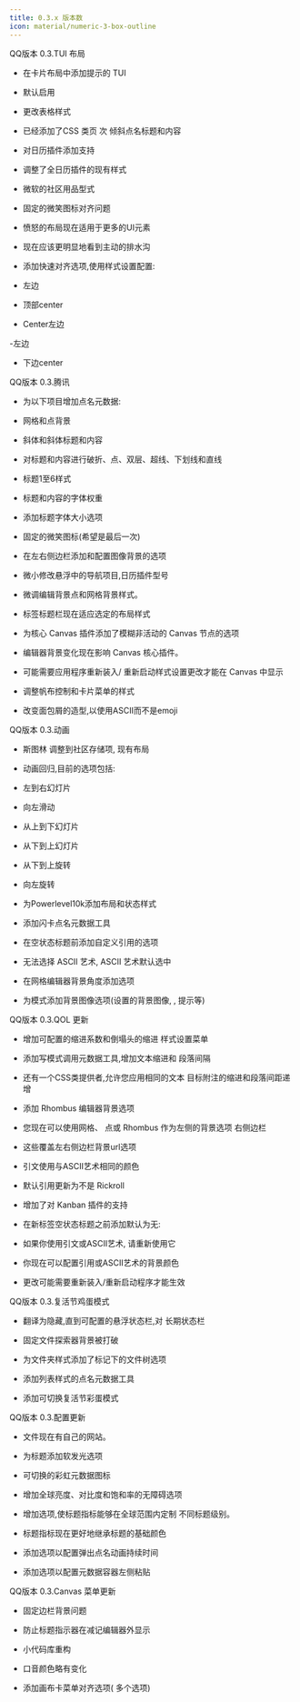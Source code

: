```yaml
---
title: 0.3.x 版本数
icon: material/numeric-3-box-outline
---
```


QQ版本 0.3.TUI 布局

- 在卡片布局中添加提示的 TUI

- 默认启用

- 更改表格样式

- 已经添加了CSS 类页 次
倾斜点名标题和内容

- 对日历插件添加支持

- 调整了全日历插件的现有样式

- 微软的社区用品型式

- 固定的微笑图标对齐问题

- 愤怒的布局现在适用于更多的UI元素

- 现在应该更明显地看到主动的排水沟

- 添加快速对齐选项,使用样式设置配置:

- 左边

- 顶部center

- Center左边

-左边

- 下边center

QQ版本 0.3.腾讯

- 为以下项目增加点名元数据:

- 网格和点背景

- 斜体和斜体标题和内容

- 对标题和内容进行破折、点、双层、超线、下划线和直线

- 标题1至6样式

- 标题和内容的字体权重

- 添加标题字体大小选项

- 固定的微笑图标(希望是最后一次)

- 在左右侧边栏添加和配置图像背景的选项

- 微小修改悬浮中的导航项目,日历插件型号

- 微调编辑背景点和网格背景样式。

- 标签标题栏现在适应选定的布局样式

- 为核心 Canvas 插件添加了模糊非活动的 Canvas 节点的选项

- 编辑器背景变化现在影响 Canvas 核心插件。

- 可能需要应用程序重新装入/ 重新启动样式设置更改才能在 Canvas 中显示

- 调整帆布控制和卡片菜单的样式

- 改变面包屑的造型,以使用ASCII而不是emoji

QQ版本 0.3.动画

- 斯图林 调整到社区存储项, 现有布局

- 动画回归,目前的选项包括:

- 左到右幻灯片

- 向左滑动

- 从上到下幻灯片

- 从下到上幻灯片

- 从下到上旋转

- 向左旋转

- 为Powerlevel10k添加布局和状态样式

- 添加闪卡点名元数据工具

- 在空状态标题前添加自定义引用的选项

- 无法选择 ASCII 艺术, ASCII 艺术默认选中

- 在网格编辑器背景角度添加选项

- 为模式添加背景图像选项(设置的背景图像,
,
提示等)

QQ版本 0.3.QOL 更新

- 增加可配置的缩进系数和倒塌头的缩进
样式设置菜单

- 添加写模式调用元数据工具,增加文本缩进和
段落间隔

- 还有一个CSS类提供者,允许您应用相同的文本
目标附注的缩进和段落间距递增

- 添加 Rhombus 编辑器背景选项

-  您现在可以使用网格、 点或 Rhombus 作为左侧的背景选项
右侧边栏

- 这些覆盖左右侧边栏背景url选项

- 引文使用与ASCII艺术相同的颜色

- 默认引用更新为不是 Rickroll

- 增加了对 Kanban 插件的支持

- 在新标签空状态标题之前添加默认为无:

- 如果你使用引文或ASCII艺术, 请重新使用它

- 你现在可以配置引用或ASCII艺术的背景颜色

- 更改可能需要重新装入/重新启动程序才能生效

QQ版本 0.3.复活节鸡蛋模式

- 翻译为隐藏,直到可配置的悬浮状态栏,对
长期状态栏

- 固定文件探索器背景被打破

- 为文件夹样式添加了标记下的文件树选项

- 添加列表样式的点名元数据工具

- 添加可切换复活节彩蛋模式

QQ版本 0.3.配置更新

- 文件现在有自己的网站。

- 为标题添加软发光选项

- 可切换的彩虹元数据图标

- 增加全球亮度、对比度和饱和率的无障碍选项

- 增加选项,使标题指标能够在全球范围内定制
不同标题级别。
- 标题指标现在更好地继承标题的基础颜色

- 添加选项以配置弹出点名动画持续时间

- 添加选项以配置元数据容器左侧粘贴

QQ版本 0.3.Canvas 菜单更新

- 固定边栏背景问题

- 防止标题指示器在减记编辑器外显示

- 小代码库重构

- 口音颜色略有变化

- 添加画布卡菜单对齐选项( 多个选项)

